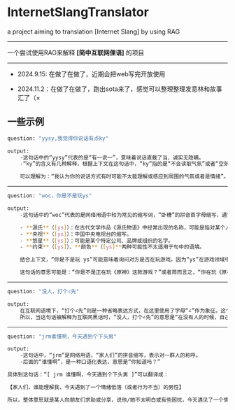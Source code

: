 # InternetSlangTranslator
a project aiming to translation [Internet Slang] by using RAG 

---

一个尝试使用RAG来解释 **[简中互联网俚语]** 的项目

---

- 2024.9.15: 在做了在做了，近期会把web写完开放使用

- 2024.11.2：在做了在做了，跑出sota来了，感觉可以整理整理发意林和故事汇了（×
## 一些示例

```bash
question: "yysy,我觉得你说话有点ky"
```

```bash
output:
	-这句话中的“yysy”代表的是“有一说一”，意味着说话直截了当、诚实无隐瞒。
	-“ky”的含义有几种解释，根据上下文在这句话中，“ky”指的是“不会读取气氛”或者“空気が読めない”，这通常指的是一种能力或状态，在交流过程中，不能正确感知或理解他人的情绪和社交环境氛围。

	可以理解为：“我认为你的说话方式有时可能不太能理解或感应到周围的气氛或者是情绪”。这句话整体表达的是对对方在交谈中是否考虑了听众的感受或者是否能够适时调整自己的沟通风格的一种评价。
```

---

```bash
question: "woc，你是不是玩ys"
```

```bash
output: 
	-这句话中的“woc”代表的是网络用语中较为常见的缩写词，“卧槽”的拼音首字母缩写，通常表示惊讶、惊讶或强烈的情绪。至于“ys”，根据给出的资料中提供的信息，可能存在多种解释：

    - **源氏**（[ys]）：在古代文学作品《源氏物语》中经常出现的名称，可能是指对某个人或角色的称呼。
    - **央视**（[ys]）：中国中央电视台的缩写。
    - **悠星**（[ys]）：可能是某个特定公司、品牌或组织的名字。
    - **约束**（[ys]）、**颜色**（[ys]**两种可能性不太适用于句中的语境。

	结合上下文，“你是不是玩 ys”可能意味着询问对方是否在玩游戏。因为“ys”在游戏领域中较为常见，特别是当提到“原神”(Yuan Shen)时更为直接相关。因此，整体来看：

	这句话的意思可能是：“你是不是正在玩《原神》这款游戏？”或者简而言之，“你在玩《原神》吗？”根据语境选择最适合的解释来理解这段对话内容。
```

---

```bash
question: "没人，打个∠先"
```

```bash
output: 
	在互联网语境下，“打个∠先”则是一种省略表达方式，在这里使用了字母“∠”作为象征。这个字母代表的含义是“手淫”。
	所以，当这句话被解释为互联网黑话时，“没人，打个∠先”的意思是“在没有人的时候，自己先解决一下生理需求”。简而言之，这句网络用语描述的是一个人在独处或无人打扰的情况下进行自我抚慰的行为。
```

---

```bash
question: "jrm谁懂啊，今天遇到个下头男"
```

```bash
output: 
	-这句话中，“jrm”是网络用语，“家人们”的拼音缩写，表示对一群人的称呼。
	-后面的“谁懂啊”，是一种口语化表达，意思是“你知道吗？”

具体到这句话：“[ jrm 谁懂啊，今天遇到个下头男 ]”可以翻译成：

【家人们，谁能理解我，今天遇到了一个情绪低落（或者行为不当）的男性】

所以，整体意思就是某人向朋友们求助或分享，说他/她不太明白或有些困扰，今天遇见了一个情绪不太好或者说行为有点让人不舒服的男性。
```

